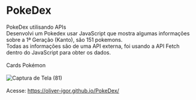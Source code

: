 # PokeDex
PokeDex utilisando APIs</br>
Desenvolvi um Pokedex usar JavaScript que mostra algumas informações sobre a 1ª Geração (Kanto), são 151 pokemons.</br>
Todas as informações são de uma API externa, foi usando a API Fetch dentro do JavaScript para obter os dados.</br>
<br>
Cards Pokémon<br/>
<br>
![Captura de Tela (81)](https://user-images.githubusercontent.com/80131918/157349357-54ce93fb-be2d-4a9c-9c5c-33f1d4be5f8f.png)
<br>
<br>
Acesse:
https://oliver-igor.github.io/PokeDex/
